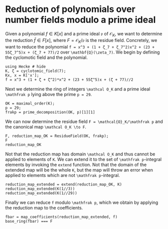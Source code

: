 # Reduction of polynomials over number fields modulo a prime ideal

Given a polynomial $f \in K[x]$ and a prime ideal $\mathfrak p$ of $\mathcal O_K$,
we want to determine the reduction $\bar f \in F[x]$, where $F = \mathcal O_K/\mathfrak p$
is the residue field.
Concretely, we want to reduce the polynomial
``f = x^3 + (1 + ζ_7 + ζ_7^2)x^2 + (23 + 55ζ_7^5)x + (ζ_7 + 77)/2``
over ``\mathbf{Q}(\zeta_7)``.
We begin by defining the cyclomotic field and the polynomial.

```@repl 1
using Hecke # hide
K, ζ = cyclotomic_field(7);
Kx, x = K['x'];
f = x^3 + (1 + ζ + ζ^2)*x^2 + (23 + 55ζ^5)x + (ζ + 77)//2
```

Next we determine the ring of integers ``\mathcal O_K`` and a prime ideal
``\mathfrak p`` lying above the prime ``p = 29``.

```@repl 1
OK = maximal_order(K);
p = 29;
frakp = prime_decomposition(OK, p)[1][1]
```

We can now determine the residue field ``F = \mathcal{O}_K/\mathfrak p`` and
the canonical map ``\mathcal O_K \to F``.

```@repl 1
F, reduction_map_OK = ResidueField(OK, frakp);
F
reduction_map_OK
```

Not that the reduction map has domain ``\mathcal O_K`` and thus cannot be applied
to elements of ``K``. We can extend it to the set of ``\mathfrak p``-integral elements
by invoking the `extend` function.
Not that the domain of the extended map will be the whole ``K``, but the map
will throw an error when applied to elements which are not ``\mathfrak p``-integral.

```@repl 1
reduction_map_extended = extend(reduction_map_OK, K)
reduction_map_extended(K(1//3))
reduction_map_extended(K(1//29))
```

Finally we can reduce ``f`` modulo ``\mathfrak p``, which we obtain by applying
the reduction map to the coefficients.

```@repl 1
fbar = map_coefficients(reduction_map_extended, f)
base_ring(fbar) === F
```
